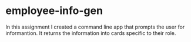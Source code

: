 # employee-info-gen
In this assignment I created a command line app that prompts the user for informantion. It returns the information into cards specific to their role. 